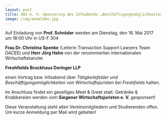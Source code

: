 ```yaml
---
layout: post
title: SWJ e. V.-Sponsoring des Infoabends „Beschäftigungsmöglichkeiten von Wirtschaftsjuristen bei Freshfields“
image: /img/anmelden.jpg
---
```



Auf Einladung von **Prof. Schröder** werden am
Dienstag, den 16. Mai 2017 um 18:00 Uhr in US-F 304

**Frau Dr. Christina Spenke** (Leiterin Transaction Support Lawyers Team DACEE) und **Herr Jörg Hahn**
von der renommierten internationalen Wirtschaftskanzlei

**Freshfields Bruckhaus Deringer LLP**

einen Vortrag bzw. Infoabend über
*Tätigkeitsfelder und Beschäftigungsmöglichkeiten von Wirtschaftsjuristen bei Freshfields*
halten.
 
Im Anschluss findet ein geselliges Meet & Greet statt.
Getränke & Knabbereien werden vom **Siegener Wirtschaftsjuristen e. V.** gesponsert!

Diese Veranstaltung steht allen Vereinsmitgliedern und Studierenden offen. Um kurze Anmeldung per Mail wird gebeten!
